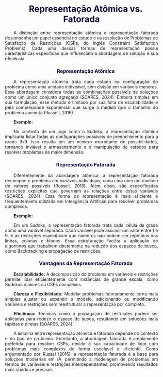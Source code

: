<div style="text-indent: 2em; text-align: justify;">

<h1 style="color: #070743; font-weight: bold; text-align: center">Representação Atômica vs. Fatorada</h1> 

<p>A distinção entre representação atômica e representação fatorada desempenha um papel essencial no estudo e na resolução de Problemas de Satisfação de Restrições (CSPs, do inglês Constraint Satisfaction Problems). Cada uma dessas formas de representação possui características específicas que influenciam a abordagem de solução e sua eficiência.</p>

<h3 style="color: #070743; font-weight: bold; text-align: center">Representação Atômica</h3> 

<p>A representação atômica trata cada estado ou configuração do problema como uma unidade indivisível, sem divisão em variáveis menores. Essa abordagem considera todas as combinações possíveis de soluções como um único conjunto agregado (SOARES, 2024). Embora simples em sua formulação, esse método é limitado por sua falta de escalabilidade e pela complexidade exponencial que surge à medida que o tamanho do problema aumenta (Russell, 2016). </p>

<b>Exemplo:</b>
<p>No contexto de um jogo como o Sudoku, a representação atômica implicaria listar todas as configurações possíveis de preenchimento para a grade 9x9. Isso resulta em um número exorbitante de possibilidades, tornando inviável o armazenamento e a manipulação de estados para resolver problemas de maior dimensão.

<h3 style="color: #070743; font-weight: bold; text-align: center">Representação Fatorada</h3>

<p>Diferentemente da abordagem atômica, a representação fatorada decompõe o problema em variáveis individuais, cada uma com um domínio de valores possíveis (Russell, 2016). Além disso, são especificadas restrições explícitas que governam as relações entre essas variáveis (SOARES, 2024). Essa forma de representação é mais eficiente e frequentemente utilizada em Inteligência Artificial para resolver problemas complexos.</p>

<p><b>Exemplo:</b>
<p>Em um Sudoku, a representação fatorada trata cada célula da grade como uma variável separada. Cada variável pode assumir um valor entre 1 e 9, e as restrições especificam que números não podem ser repetidos nas linhas, colunas e blocos. Essa estruturação facilita a aplicação de algoritmos que trabalham diretamente na redução dos espaços de busca, como Backtracking e propagação de restrições.


<h3 style="color: #070743; font-weight: bold; text-align: center">Vantagens da Representação Fatorada</h3>

<p><b>Escalabilidade:</b> A decomposição do problema em variáveis e restrições permite lidar eficientemente com instâncias de grande escala, como Sudokus maiores ou CSPs complexos.

<p><b>Clareza e Flexibilidade:</b> Modelar problemas fatoradamente torna mais simples ajustar ou expandir o modelo, adicionando ou modificando variáveis e restrições sem reestruturar a representação por completo.

<p><b>Eficiência:</b> Técnicas como a propagação de restrições podem ser aplicadas para reduzir o espaço de busca, resultando em soluções mais rápidas e diretas (SOARES, 2024).

<p>A escolha entre representação atômica e fatorada depende do contexto e do tipo de problema. Entretanto, a abordagem fatorada é amplamente preferida para resolver CSPs, devido à sua capacidade de lidar com problemas mais complexos de forma escalável e eficiente. Como argumentado por Russel (2016), a representação fatorada é a base para soluções modernas em IA, permitindo a modelagem de problemas em termos de variáveis e restrições interdependentes, promovendo resultados mais rápidos e precisos.